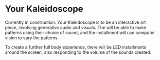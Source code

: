 # Your Kaleidoscope

Currently in construction. Your Kaleidoscope is to be an interactive art piece, involving generative audio and visuals. The will be able to make patterns using their choice of sound, and the installment will use computer vision to vary the patterns. 

To create a further full body experience, there will be LED installments around the screen, also responding to the volume of the sounds created.
